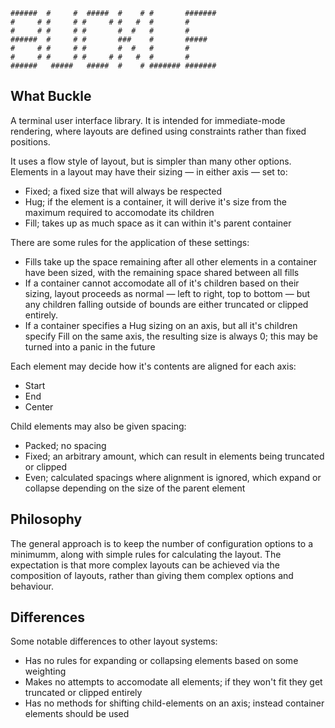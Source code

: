 ```
######  #     #  #####  #    # #       ####### 
#     # #     # #     # #   #  #       #       
#     # #     # #       #  #   #       #       
######  #     # #       ###    #       #####   
#     # #     # #       #  #   #       #       
#     # #     # #     # #   #  #       #       
######   #####   #####  #    # ####### ####### 
```

## What Buckle

A terminal user interface library. It is intended for immediate-mode rendering, where layouts are defined using constraints rather than fixed positions.

It uses a flow style of layout, but is simpler than many other options. Elements in a layout may have their sizing — in either axis — set to:

- Fixed; a fixed size that will always be respected
- Hug; if the element is a container, it will derive it's size from the maximum required to accomodate its children
- Fill; takes up as much space as it can within it's parent container

There are some rules for the application of these settings:

- Fills take up the space remaining after all other elements in a container have been sized, with the remaining space shared between all fills
- If a container cannot accomodate all of it's children based on their sizing, layout proceeds as normal — left to right, top to bottom — but any children falling outside of bounds are either truncated or clipped entirely.
- If a container specifies a Hug sizing on an axis, but all it's children specify Fill on the same axis, the resulting size is always 0; this may be turned into a panic in the future

Each element may decide how it's contents are aligned for each axis:

- Start
- End
- Center

Child elements may also be given spacing:

- Packed; no spacing
- Fixed; an arbitrary amount, which can result in elements being truncated or clipped
- Even; calculated spacings where alignment is ignored, which expand or collapse depending on the size of the parent element

## Philosophy

The general approach is to keep the number of configuration options to a minimumm, along with simple rules for calculating the layout. The expectation is that more complex layouts can be achieved via the composition of layouts, rather than giving them complex options and behaviour.

## Differences

Some notable differences to other layout systems:

- Has no rules for expanding or collapsing elements based on some weighting
- Makes no attempts to accomodate all elements; if they won't fit they get truncated or clipped entirely
- Has no methods for shifting child-elements on an axis; instead container elements should be used
